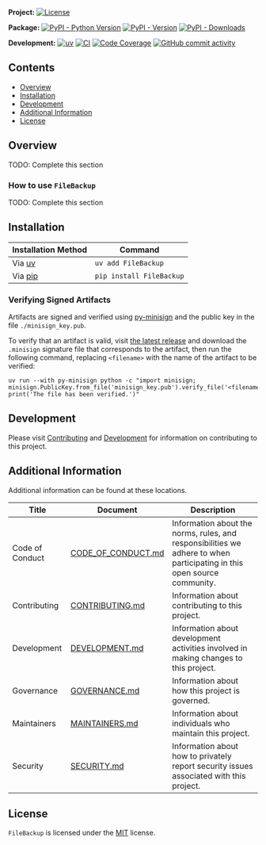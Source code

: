 **Project:**
[![License](https://img.shields.io/github/license/davidbrownell/FileBackup?color=dark-green)](https://github.com/davidbrownell/FileBackup/blob/master/LICENSE)

**Package:**
[![PyPI - Python Version](https://img.shields.io/pypi/pyversions/FileBackup?color=dark-green)](https://pypi.org/project/FileBackup/)
[![PyPI - Version](https://img.shields.io/pypi/v/FileBackup?color=dark-green)](https://pypi.org/project/FileBackup/)
[![PyPI - Downloads](https://img.shields.io/pypi/dm/FileBackup)](https://pypistats.org/packages/FileBackup)

**Development:**
[![uv](https://img.shields.io/endpoint?url=https://raw.githubusercontent.com/astral-sh/uv/main/assets/badge/v0.json)](https://github.com/astral-sh/uv)
[![CI](https://github.com/davidbrownell/FileBackup/actions/workflows/CICD.yml/badge.svg)](https://github.com/davidbrownell/FileBackup/actions/workflows/CICD.yml)
[![Code Coverage](https://img.shields.io/endpoint?url=https://gist.githubusercontent.com/davidbrownell/f15146b1b8fdc0a5d45ac0eb786a84f7/raw/FileBackup_code_coverage.json)](https://github.com/davidbrownell/FileBackup/actions)
[![GitHub commit activity](https://img.shields.io/github/commit-activity/y/davidbrownell/FileBackup?color=dark-green)](https://github.com/davidbrownell/FileBackup/commits/main/)

<!-- Content above this delimiter will be copied to the generated README.md file. DO NOT REMOVE THIS COMMENT, as it will cause regeneration to fail. -->

## Contents
- [Overview](#overview)
- [Installation](#installation)
- [Development](#development)
- [Additional Information](#additional-information)
- [License](#license)

## Overview
TODO: Complete this section

### How to use `FileBackup`
TODO: Complete this section

<!-- Content below this delimiter will be copied to the generated README.md file. DO NOT REMOVE THIS COMMENT, as it will cause regeneration to fail. -->

## Installation

| Installation Method | Command |
| --- | --- |
| Via [uv](https://github.com/astral-sh/uv) | `uv add FileBackup` |
| Via [pip](https://pip.pypa.io/en/stable/) | `pip install FileBackup` |

### Verifying Signed Artifacts
Artifacts are signed and verified using [py-minisign](https://github.com/x13a/py-minisign) and the public key in the file `./minisign_key.pub`.

To verify that an artifact is valid, visit [the latest release](https://github.com/davidbrownell/FileBackup/releases/latest) and download the `.minisign` signature file that corresponds to the artifact, then run the following command, replacing `<filename>` with the name of the artifact to be verified:

```shell
uv run --with py-minisign python -c "import minisign; minisign.PublicKey.from_file('minisign_key.pub').verify_file('<filename>'); print('The file has been verified.')"
```

## Development
Please visit [Contributing](https://github.com/davidbrownell/FileBackup/blob/main/CONTRIBUTING.md) and [Development](https://github.com/davidbrownell/FileBackup/blob/main/DEVELOPMENT.md) for information on contributing to this project.

## Additional Information
Additional information can be found at these locations.

| Title | Document | Description |
| --- | --- | --- |
| Code of Conduct | [CODE_OF_CONDUCT.md](https://github.com/davidbrownell/FileBackup/blob/main/CODE_OF_CONDUCT.md) | Information about the norms, rules, and responsibilities we adhere to when participating in this open source community. |
| Contributing | [CONTRIBUTING.md](https://github.com/davidbrownell/FileBackup/blob/main/CONTRIBUTING.md) | Information about contributing to this project. |
| Development | [DEVELOPMENT.md](https://github.com/davidbrownell/FileBackup/blob/main/DEVELOPMENT.md) | Information about development activities involved in making changes to this project. |
| Governance | [GOVERNANCE.md](https://github.com/davidbrownell/FileBackup/blob/main/GOVERNANCE.md) | Information about how this project is governed. |
| Maintainers | [MAINTAINERS.md](https://github.com/davidbrownell/FileBackup/blob/main/MAINTAINERS.md) | Information about individuals who maintain this project. |
| Security | [SECURITY.md](https://github.com/davidbrownell/FileBackup/blob/main/SECURITY.md) | Information about how to privately report security issues associated with this project. |

## License
`FileBackup` is licensed under the <a href="https://choosealicense.com/licenses/MIT/" target="_blank">MIT</a> license.
